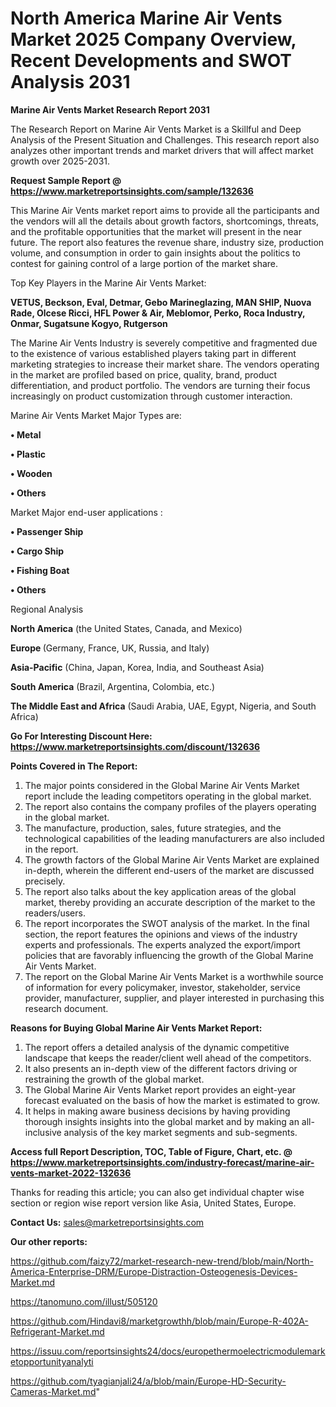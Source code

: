 # North America Marine Air Vents Market 2025 Company Overview, Recent Developments and SWOT Analysis 2031

<strong>Marine Air Vents Market Research Report 2031</strong>

The Research Report on Marine Air Vents Market is a Skillful and Deep Analysis of the Present Situation and Challenges. This research report also analyzes other important trends and market drivers that will affect market growth over 2025-2031.

<strong>Request Sample Report @ <a href=https://www.marketreportsinsights.com/sample/132636>https://www.marketreportsinsights.com/sample/132636</a></strong>

This Marine Air Vents market report aims to provide all the participants and the vendors will all the details about growth factors, shortcomings, threats, and the profitable opportunities that the market will present in the near future. The report also features the revenue share, industry size, production volume, and consumption in order to gain insights about the politics to contest for gaining control of a large portion of the market share.

Top Key Players in the Marine Air Vents Market:

<strong>VETUS, Beckson, Eval, Detmar, Gebo Marineglazing, MAN SHIP, Nuova Rade, Olcese Ricci, HFL Power & Air, Meblomor, Perko, Roca Industry, Onmar, Sugatsune Kogyo, Rutgerson</strong>

The Marine Air Vents Industry is severely competitive and fragmented due to the existence of various established players taking part in different marketing strategies to increase their market share. The vendors operating in the market are profiled based on price, quality, brand, product differentiation, and product portfolio. The vendors are turning their focus increasingly on product customization through customer interaction.

Marine Air Vents Market Major Types are:

<strong>• Metal

• Plastic

• Wooden

• Others</strong>

Market Major end-user applications :

<strong>• Passenger Ship

• Cargo Ship

• Fishing Boat

• Others</strong>

Regional Analysis

</u><strong><b>North America</b></strong> (the United States, Canada, and Mexico)

<strong><b>Europe </b></strong>(Germany, France, UK, Russia, and Italy)

<strong><b>Asia-Pacific</b></strong> (China, Japan, Korea, India, and Southeast Asia)

<strong><b>South America</b></strong> (Brazil, Argentina, Colombia, etc.)

<strong><b>The Middle East and Africa</b></strong> (Saudi Arabia, UAE, Egypt, Nigeria, and South Africa)

<strong>Go For Interesting Discount Here: <a href=https://www.marketreportsinsights.com/discount/132636>https://www.marketreportsinsights.com/discount/132636</a></strong>

<strong>Points Covered in The Report:</strong>
<ol>
  <li>The major points considered in the Global Marine Air Vents Market report include the leading competitors operating in the global market.</li>
  <li>The report also contains the company profiles of the players operating in the global market.</li>
  <li>The manufacture, production, sales, future strategies, and the technological capabilities of the leading manufacturers are also included in the report.</li>
  <li>The growth factors of the Global Marine Air Vents Market are explained in-depth, wherein the different end-users of the market are discussed precisely.</li>
  <li>The report also talks about the key application areas of the global market, thereby providing an accurate description of the market to the readers/users.</li>
  <li>The report incorporates the SWOT analysis of the market. In the final section, the report features the opinions and views of the industry experts and professionals. The experts analyzed the export/import policies that are favorably influencing the growth of the Global Marine Air Vents Market.</li>
  <li>The report on the Global Marine Air Vents Market is a worthwhile source of information for every policymaker, investor, stakeholder, service provider, manufacturer, supplier, and player interested in purchasing this research document.</li>
</ol>
<strong>Reasons for Buying Global Marine Air Vents Market Report:</strong>

<ol>
  <li>The report offers a detailed analysis of the dynamic competitive landscape that keeps the reader/client well ahead of the competitors.</li>
  <li>It also presents an in-depth view of the different factors driving or restraining the growth of the global market.</li>
  <li>The Global Marine Air Vents Market report provides an eight-year forecast evaluated on the basis of how the market is estimated to grow.</li>
  <li>It helps in making aware business decisions by having providing thorough insights insights into the global market and by making an all-inclusive analysis of the key market segments and sub-segments.</li>
</ol>
<strong>Access full Report Description, TOC, Table of Figure, Chart, etc. @ <a href=https://www.marketreportsinsights.com/industry-forecast/marine-air-vents-market-2022-132636>https://www.marketreportsinsights.com/industry-forecast/marine-air-vents-market-2022-132636</a></strong>


Thanks for reading this article; you can also get individual chapter wise section or region wise report version like Asia, United States, Europe.

<strong>Contact Us:</strong>
sales@marketreportsinsights.com

<strong>Our other reports:</strong>

<a href=https://github.com/faizy72/market-research-new-trend/blob/main/North-America-Enterprise-DRM/Europe-Distraction-Osteogenesis-Devices-Market.md>https://github.com/faizy72/market-research-new-trend/blob/main/North-America-Enterprise-DRM/Europe-Distraction-Osteogenesis-Devices-Market.md</a>

<a href=https://tanomuno.com/illust/505120>https://tanomuno.com/illust/505120</a>

<a href=https://github.com/Hindavi8/marketgrowthh/blob/main/Europe-R-402A-Refrigerant-Market.md>https://github.com/Hindavi8/marketgrowthh/blob/main/Europe-R-402A-Refrigerant-Market.md</a>

<a href=https://issuu.com/reportsinsights24/docs/europethermoelectricmodulemarketopportunityanalyti>https://issuu.com/reportsinsights24/docs/europethermoelectricmodulemarketopportunityanalyti</a>

<a href=https://github.com/tyagianjali24/a/blob/main/Europe-HD-Security-Cameras-Market.md>https://github.com/tyagianjali24/a/blob/main/Europe-HD-Security-Cameras-Market.md</a>"
